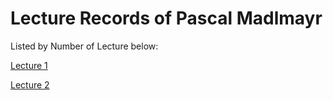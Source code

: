 # Lecture Records of Pascal Madlmayr
Listed by Number of Lecture below:

[Lecture 1](https://github.com/pasci199601815/IoTMadlmayrNigl/tree/master/Madlmayr/LectureRecords/Lecture01)

[Lecture 2](https://github.com/pasci199601815/IoTMadlmayrNigl/tree/master/Madlmayr/LectureRecords/Lecture02)
